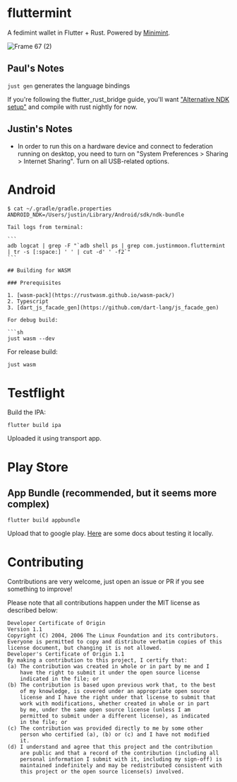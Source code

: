 # fluttermint

A fedimint wallet in Flutter + Rust. Powered by [Minimint](https://github.com/fedimint/minimint).

![Frame 67 (2)](https://user-images.githubusercontent.com/543668/172901667-df3eb020-db13-40b1-8aa5-8041a9782e5a.png)

## Paul's Notes

`just gen` generates the language bindings

If you're following the flutter_rust_bridge guide, you'll want ["Alternative NDK setup"](http://cjycode.com/flutter_rust_bridge/template/setup_android.html?highlight=ndk#alternative-ndk-setup) and compile with rust nightly for now.

## Justin's Notes

- In order to run this on a hardware device and connect to federation running on desktop, you need to turn on "System Preferences > Sharing > Internet Sharing". Turn on all USB-related options.

# Android

````
$ cat ~/.gradle/gradle.properties
ANDROID_NDK=/Users/justin/Library/Android/sdk/ndk-bundle

Tail logs from terminal:

```
adb logcat | grep -F "`adb shell ps | grep com.justinmoon.fluttermint  | tr -s [:space:] ' ' | cut -d' ' -f2`"
```

## Building for WASM

### Prerequisites

1. [wasm-pack](https://rustwasm.github.io/wasm-pack/)
2. Typescript
3. [dart_js_facade_gen](https://github.com/dart-lang/js_facade_gen)

For debug build:

```sh
just wasm --dev
````

For release build:

```sh
just wasm
```

# Testflight

Build the IPA:

```
flutter build ipa
```

Uploaded it using transport app.

# Play Store

## App Bundle (recommended, but it seems more complex)

```
flutter build appbundle
```

Upload that to google play. [Here](https://docs.flutter.dev/deployment/android#offline-using-the-bundle-tool) are some docs about testing it locally.

# Contributing

Contributions are very welcome, just open an issue or PR if you see something to improve!

Please note that all contributions happen under the MIT license as described below:

```
Developer Certificate of Origin
Version 1.1
Copyright (C) 2004, 2006 The Linux Foundation and its contributors.
Everyone is permitted to copy and distribute verbatim copies of this
license document, but changing it is not allowed.
Developer's Certificate of Origin 1.1
By making a contribution to this project, I certify that:
(a) The contribution was created in whole or in part by me and I
    have the right to submit it under the open source license
    indicated in the file; or
(b) The contribution is based upon previous work that, to the best
    of my knowledge, is covered under an appropriate open source
    license and I have the right under that license to submit that
    work with modifications, whether created in whole or in part
    by me, under the same open source license (unless I am
    permitted to submit under a different license), as indicated
    in the file; or
(c) The contribution was provided directly to me by some other
    person who certified (a), (b) or (c) and I have not modified
    it.
(d) I understand and agree that this project and the contribution
    are public and that a record of the contribution (including all
    personal information I submit with it, including my sign-off) is
    maintained indefinitely and may be redistributed consistent with
    this project or the open source license(s) involved.
```
